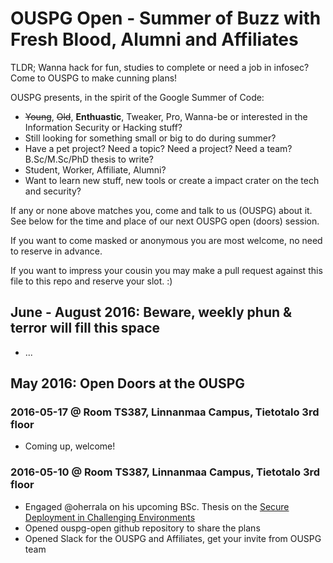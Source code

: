 # OUSPG Open - Summer of Buzz with Fresh Blood, Alumni and Affiliates

TLDR; Wanna hack for fun, studies to complete or need a job in infosec? Come to OUSPG to make cunning plans!

OUSPG presents, in the spirit of the Google Summer of Code:

 * ~~Young~~, ~~Old~~, **Enthuastic**, Tweaker, Pro, Wanna-be or interested in the Information Security or Hacking stuff?
 * Still looking for something small or big to do during summer?
 * Have a pet project? Need a topic? Need a project? Need a team? B.Sc/M.Sc/PhD thesis to write?
 * Student, Worker, Affiliate, Alumni?
 * Want to learn new stuff, new tools or create a impact crater on the tech and security?

If any or none above matches you, come and talk to us (OUSPG) about it. See below for the time and place of our next OUSPG open (doors) session.

If you want to come masked or anonymous you are most welcome, no need to reserve in advance.

If you want to impress your cousin you may make a pull request against this file to this repo and reserve your slot. :)

## June - August 2016: Beware, weekly phun & terror will fill this space

 * ...

## May 2016: Open Doors at the OUSPG

### 2016-05-17 @ Room TS387, Linnanmaa Campus, Tietotalo 3rd floor

 * Coming up, welcome!

### 2016-05-10 @ Room TS387, Linnanmaa Campus, Tietotalo 3rd floor

 * Engaged @oherrala on his upcoming BSc. Thesis on the [Secure Deployment in Challenging Environments](https://github.com/ouspg/secudep/)
 * Opened ouspg-open github repository to share the plans
 * Opened Slack for the OUSPG and Affiliates, get your invite from OUSPG team
